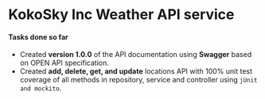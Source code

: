 # KokoSky Inc Weather API service

#### Tasks done so far
- Created __version 1.0.0__ of the API documentation using __Swagger__ based on OPEN API specification.
- Created __add, delete, get, and update__ locations API with 100% unit test coverage of all methods in repository, service and controller using `jUnit and mockito`.
